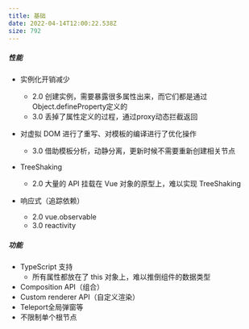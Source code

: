 ```yaml
---
title: 基础
date: 2022-04-14T12:00:22.538Z
size: 792
---
```

##### 性能

- 实例化开销减少
  - 2.0 创建实例，需要暴露很多属性出来，而它们都是通过Object.defineProperty定义的
  - 3.0 丢掉了属性定义的过程，通过proxy动态拦截返回

- 对虚拟 DOM 进行了重写、对模板的编译进行了优化操作
  - 3.0 借助模板分析，动静分离，更新时候不需要重新创建相关节点
- TreeShaking
  - 2.0 大量的 API 挂载在 Vue 对象的原型上，难以实现 TreeShaking

- 响应式（追踪依赖）
  - 2.0 vue.observable
  - 3.0  reactivity

##### 功能

- TypeScript 支持
  - 所有属性都放在了 this 对象上，难以推倒组件的数据类型
- Composition API（组合）
- Custom renderer API（自定义渲染）
- Teleport全局弹窗等
- 不限制单个根节点
